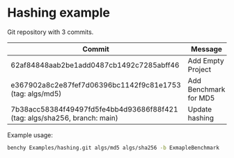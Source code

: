 # Hashing example

Git repository with 3 commits.

| Commit                                                                    | Message               |
| ------------------------------------------------------------------------- | --------------------- |
| 62af84848aab2be1add0487cb1492c7285abff46                                  | Add Empty Project     |
| e367902a8c2e87fef7d06396bc1142f9c81e1753 (tag: algs/md5)                  | Add Benchmark for MD5 |
| 7b38acc58384f49497fd5fe4bb4d93686f88f421 (tag: algs/sha256, branch: main) | Update hashing        |

Example usage:

```bash
benchy Examples/hashing.git algs/md5 algs/sha256 -b ExmapleBenchmark
```
